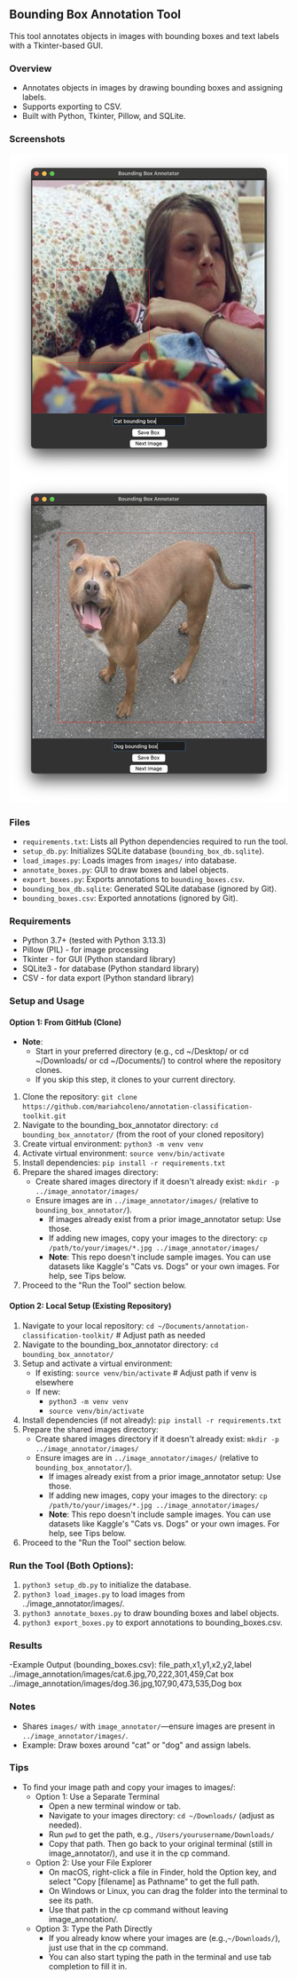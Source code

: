 ## Bounding Box Annotation Tool
This tool annotates objects in images with bounding boxes and text labels with a Tkinter-based GUI.

### Overview
- Annotates objects in images by drawing bounding boxes and assigning labels.
- Supports exporting to CSV.
- Built with Python, Tkinter, Pillow, and SQLite.

### Screenshots
![Cat Bounding Box Image GUI](screenshots/Cat_bounding_box_gui_image.png)
![Dog Bounding Box Image GUI](screenshots/Dog_bounding_box_gui_image.png)

### Files
- `requirements.txt`: Lists all Python dependencies required to run the tool.
- `setup_db.py`: Initializes SQLite database (`bounding_box_db.sqlite`).
- `load_images.py`: Loads images from `images/` into database.
- `annotate_boxes.py`: GUI to draw boxes and label objects.
- `export_boxes.py`: Exports annotations to `bounding_boxes.csv`.
- `bounding_box_db.sqlite`: Generated SQLite database (ignored by Git).
- `bounding_boxes.csv`: Exported annotations (ignored by Git).

### Requirements
- Python 3.7+ (tested with Python 3.13.3)
- Pillow (PIL) - for image processing
- Tkinter - for GUI (Python standard library)
- SQLite3 - for database (Python standard library)
- CSV - for data export (Python standard library)

### Setup and Usage 
#### Option 1: From GitHub (Clone)
- **Note**:
  - Start in your preferred directory (e.g., cd ~/Desktop/ or cd ~/Downloads/ or cd ~/Documents/) to control where the repository clones. 
  - If you skip this step, it clones to your current directory.
1. Clone the repository: `git clone https://github.com/mariahcoleno/annotation-classification-toolkit.git`                                      
2. Navigate to the bounding_box_annotator directory: `cd bounding_box_annotator/` (from the root of your cloned repository)
3. Create virtual environment: `python3 -m venv venv`
4. Activate virtual environment: `source venv/bin/activate`
5. Install dependencies: `pip install -r requirements.txt`
6. Prepare the shared images directory:
   - Create shared images directory if it doesn't already exist: `mkdir -p ../image_annotator/images/`
   - Ensure images are in `../image_annotator/images/` (relative to `bounding_box_annotator/`).
     - If images already exist from a prior image_annotator setup: Use those.
     - If adding new images, copy your images to the directory: `cp /path/to/your/images/*.jpg ../image_annotator/images/`
     - **Note**: This repo doesn't include sample images. You can use datasets like Kaggle's "Cats vs. Dogs" or your own images. For help, see Tips below.
7. Proceed to the "Run the Tool" section below.

#### Option 2: Local Setup (Existing Repository)
1. Navigate to your local repository: `cd ~/Documents/annotation-classification-toolkit/` # Adjust path as needed
2. Navigate to the bounding_box_annotator directory: `cd bounding_box_annotator/`
3. Setup and activate a virtual environment:
   - If existing: `source venv/bin/activate` # Adjust path if venv is elsewhere
   - If new: 
     - `python3 -m venv venv`
     - `source venv/bin/activate`
4. Install dependencies (if not already): `pip install -r requirements.txt`
5. Prepare the shared images directory:
   - Create shared images directory if it doesn't already exist: `mkdir -p ../image_annotator/images/`
   - Ensure images are in `../image_annotator/images/` (relative to `bounding_box_annotator/`).
     - If images already exist from a prior image_annotator setup: Use those.
     - If adding new images, copy your images to the directory: `cp /path/to/your/images/*.jpg ../image_annotator/images/`
     - **Note**: This repo doesn't include sample images. You can use datasets like Kaggle's "Cats vs. Dogs" or your own images. For help, see Tips below.
6. Proceed to the "Run the Tool" section below.

### Run the Tool (Both Options):
1. `python3 setup_db.py` to initialize the database.
2. `python3 load_images.py` to load images from ../image_annotator/images/.
3. `python3 annotate_boxes.py` to draw bounding boxes and label objects.
4. `python3 export_boxes.py` to export annotations to bounding_boxes.csv.

### Results
-Example Output (bounding_boxes.csv):
 file_path,x1,y1,x2,y2,label
 ../image_annotation/images/cat.6.jpg,70,222,301,459,Cat box
 ../image_annotation/images/dog.36.jpg,107,90,473,535,Dog box 

### Notes
- Shares `images/` with `image_annotator/`—ensure images are present in `../image_annotator/images/`.
- Example: Draw boxes around "cat" or "dog" and assign labels.

### Tips
- To find your image path and copy your images to images/:
  - Option 1: Use a Separate Terminal
    - Open a new terminal window or tab.
    - Navigate to your images directory: `cd ~/Downloads/` (adjust as needed).
    - Run `pwd` to get the path, e.g., `/Users/yourusername/Downloads/`
    - Copy that path. Then go back to your original terminal (still in image_annotator/), and use it in the cp command.
  - Option 2: Use your File Explorer
    - On macOS, right-click a file in Finder, hold the Option key, and select "Copy [filename] as Pathname" to get the full path.
    - On Windows or Linux, you can drag the folder into the terminal to see its path.
    - Use that path in the cp command without leaving image_annotation/.
  - Option 3: Type the Path Directly
    - If you already know where your images are (e.g.,`~/Downloads/`), just use that in the cp command.
    - You can also start typing the path in the terminal and use tab completion to fill it in.

